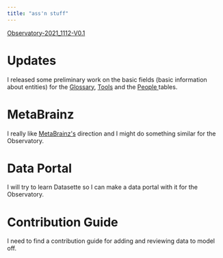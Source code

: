 ```yaml
---
title: "ass'n stuff"
---
```


[Observatory-2021_1112-V0.1](Observatory/Observatory-2021_1112-V0.1.md)
# Updates

I released some preliminary work on the basic fields (basic information about entities) for the [Glossary](https://airtable.com/invite/l?inviteId=invZy0mTYxOqalIgA&inviteToken=87a5df077eb216c31b73065cb7f7c2d70a4cd62a2ab0006634cf9f927ded8619&utm_source=email), [Tools](https://airtable.com/invite/l?inviteId=invV6420GiAlzg25W&inviteToken=f1e15a220e9771c5ec427e5656158b66cf1d671e86c8b4e3562b059e4ea636b1&utm_source=email) and the [People ](https://airtable.com/invite/l?inviteId=inv2DP6XFlwqYdAes&inviteToken=efcebd24d4500321be6c5a688702e57a494306bbb7db0eeffc3e1bb111328dfb&utm_source=email) tables. 

# MetaBrainz

I really like [MetaBrainz's](https://metabrainz.org/about) direction and I might do something similar for the Observatory.

# Data Portal

I will try to learn Datasette so I can make a data portal with it for the Observatory. 

# Contribution Guide

I need to find a contribution guide for adding and reviewing data to model off. 



